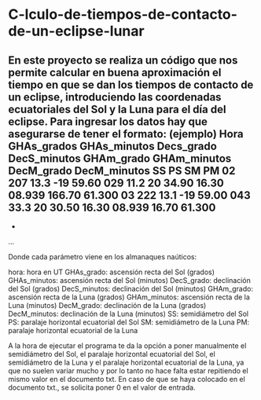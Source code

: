 # C-lculo-de-tiempos-de-contacto-de-un-eclipse-lunar
En este proyecto se realiza un código que nos permite calcular en buena aproximación el tiempo en que se dan los tiempos de contacto de un eclipse, introduciendo las coordenadas ecuatoriales del Sol y la Luna para el día del eclipse.
Para ingresar los datos hay que asegurarse de tener el formato: (ejemplo)
Hora    GHAs_grados   GHAs_minutos    Decs_grado    DecS_minutos    GHAm_grado    GHAm_minutos    DecM_grado    DecM_minutos    SS      PS      SM      PM 
02      207           13.3            -19           59.60	          029           11.2            20            34.90           16.30   08.939  166.70  61.300
03      222           13.1            -19           59.00	          043           33.3            20            30.50           16.30   08.939  16.70   61.300
-
-
...


Donde cada parámetro viene en los almanaques naúticos:

hora: hora en UT
GHAs_grado: ascensión recta del Sol (grados)
GHAs_minutos: ascensión recta del Sol (minutos)
DecS_grado: declinación del Sol (grados)
DecS_minutos: declinación del Sol (minutos)
GHAm_grado: ascensión recta de la Luna (grados)
GHAm_minutos: ascensión recta de la Luna (minutos)
DecM_grado: declinación de la Luna (grados)
DecM_minutos: declinación de la Luna (minutos)
SS: semidiámetro del Sol
PS: paralaje horizontal ecuatorial del Sol
SM: semidiámetro de la Luna
PM: paralaje horizontal ecuatorial de la Luna

A la hora de ejecutar el programa te da la opción a poner manualmente el semidiámetro del Sol, el paralaje horizontal ecuatorial del Sol, el semidiámetro de la Luna y el paralaje horizontal ecuatorial de la Luna, ya que no suelen variar mucho y por lo tanto no hace falta estar repitiendo el mismo valor en el documento txt. En caso de que se haya colocado en el documento txt., se solicita poner 0 en el valor de entrada.
